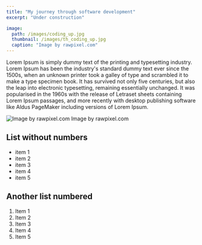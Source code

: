 ```yaml
---
title: "My journey through software development"
excerpt: "Under construction"

image: 
  path: /images/coding_up.jpg
  thumbnail: /images/th_coding_up.jpg
  caption: "Image by rawpixel.com"
---
```


Lorem Ipsum is simply dummy text of the printing and typesetting industry. Lorem Ipsum has been the industry's standard dummy text ever since the 1500s, when an unknown printer took a galley of type and scrambled it to make a type specimen book. It has survived not only five centuries, but also the leap into electronic typesetting, remaining essentially unchanged. It was popularised in the 1960s with the release of Letraset sheets containing Lorem Ipsum passages, and more recently with desktop publishing software like Aldus PageMaker including versions of Lorem Ipsum.

![Image by rawpixel.com](/images/class_generator/coding.jpg)
Image by rawpixel.com

## List without numbers

* item 1
* item 2
* item 3
* item 4
* item 5


## Another list numbered

1. Item 1
2. Item 2
3. Item 3
4. Item 4
5. Item 5
